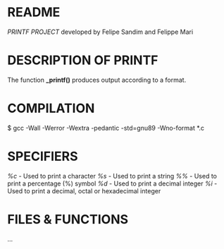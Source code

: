 # README

*PRINTF PROJECT* developed by Felipe Sandim and Felippe Mari

# DESCRIPTION OF PRINTF

The function **_printf()** produces output according to a format.

# COMPILATION

$ gcc -Wall -Werror -Wextra -pedantic -std=gnu89 -Wno-format *.c

# SPECIFIERS

*%c* - Used to print a character
*%s* - Used to print a string
*%%* - Used to print a percentage (%) symbol
*%d* - Used to print a decimal integer
*%i* - Used to print a decimal, octal or hexadecimal integer

# FILES & FUNCTIONS

...
